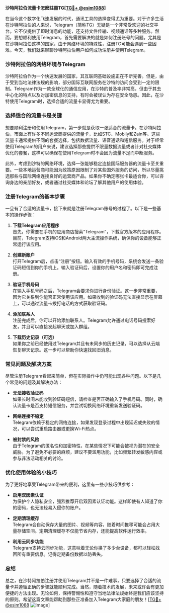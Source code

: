 **沙特阿拉伯流量卡怎麽註冊TG[[TG💪+ @esim1088](https://t.me/s/esim1088)]**

在当今这个数字化飞速发展的时代，通讯工具的选择变得尤为重要。对于许多生活在沙特阿拉伯的人来说，Telegram（简称TG）无疑是一个非常受欢迎的社交平台。它不仅提供了即时消息的功能，还支持文件传输、视频通话等多种服务。然而，要想顺利使用Telegram，首先需要解决的就是如何注册账号的问题。尤其是在沙特阿拉伯这样的国家，由于网络环境的特殊性，注册TG可能会遇到一些困难。今天，我们就来聊聊沙特阿拉伯用户如何成功注册并使用Telegram。

### **沙特阿拉伯的网络环境与Telegram**

沙特阿拉伯作为一个快速发展的国家，其互联网基础设施正在不断完善。但是，由于受到当地法律法规的影响，部分国际互联网服务在沙特的访问会受到一定的限制。Telegram作为一款全球化的通信应用，在沙特的普及率非常高，但由于其去中心化的特点以及对加密信息的支持，有时会被误认为存在安全隐患。因此，在沙特使用Telegram时，选择合适的流量卡显得尤为重要。

### **选择适合的流量卡是关键**

想要顺利注册和使用Telegram，第一步就是获取一张适合的流量卡。在沙特阿拉伯，市面上有许多不同运营商提供的流量卡，比如STC、Mobily和Zain等。这些流量卡通常提供不同的套餐选择，包括数据流量、语音通话和短信服务。对于经常使用Telegram的用户来说，建议选择那些提供不限量数据流量或者针对社交媒体优化的套餐，这样可以确保在使用Telegram时不会因为流量不足而中断服务。

此外，考虑到沙特的网络环境，选择一张能够稳定连接国际服务器的流量卡至关重要。一些本地运营商可能因为政策原因限制了对某些国外服务的访问，所以尽量挑选那些与国际网络连接良好的运营商产品。如果你不确定哪张卡最适合你，可以咨询身边的亲朋好友，或者通过社交媒体和论坛了解其他用户的使用体验。

### **注册Telegram的基本步骤**

一旦有了合适的流量卡，接下来就是注册Telegram账号的过程了。以下是一些基本的操作步骤：

1. **下载Telegram应用程序**  
   首先，你需要在手机的应用商店搜索“Telegram”，下载官方版本的应用程序。目前，Telegram支持iOS和Android两大主流操作系统，确保你的设备能够正常运行该应用。

2. **创建新账户**  
   打开Telegram后，点击“注册”按钮。输入有效的手机号码，系统会发送一条验证码短信到你的手机上。输入验证码后，设置你的用户名和密码即可完成注册。

3. **验证手机号码**  
   在输入手机号码之后，Telegram会要求你进行身份验证。这一步非常重要，因为它关系到你能否正常使用该应用。如果收到的验证码无法直接显示在屏幕上，可以通过流量卡拨打电话的方式获取验证码。

4. **添加联系人**  
   注册完成后，你可以开始添加联系人。Telegram允许通过电话号码搜索好友，并且可以直接发起聊天或加入群组。

5. **下载历史记录（可选）**  
   如果你之前已经使用过Telegram并且有未同步的历史记录，可以选择从云端恢复聊天记录。这一步可以帮助你快速找回旧消息。

### **常见问题及解决方案**

尽管注册Telegram看起来简单，但在实际操作中仍可能出现各种问题。以下是几个常见的问题及其解决办法：

- **无法接收验证码**  
  如果长时间未能收到验证码短信，请检查是否正确输入了手机号码。同时，确认流量卡是否支持短信服务，并尝试切换网络环境重新发送验证码。

- **网络连接不稳定**  
  Telegram依赖于稳定的网络连接，如果发现登录过程中出现延迟或失败的情况，可以尝试重启路由器或更换Wi-Fi热点。

- **被封禁的风险**  
  由于Telegram的匿名性和加密特性，在某些情况下可能会被视为潜在的安全威胁。为了避免不必要的麻烦，建议不要滥用功能，比如频繁转发敏感内容或参与非法活动相关的讨论。

### **优化使用体验的小技巧**

为了更好地享受Telegram带来的便利，这里有一些小技巧供参考：

- **启用双因素认证**  
  为保护个人隐私安全，强烈推荐开启双因素认证功能。这样即使有人知道了你的密码，也无法轻易入侵你的账户。

- **定期清理缓存**  
  Telegram会自动保存大量的图片、视频等内容，随着时间推移可能会占用大量存储空间。定期清理缓存不仅能节省内存，还能提高软件运行效率。

- **利用云同步功能**  
  Telegram支持云同步功能，这意味着无论你换了多少台设备，都可以轻松找回所有重要信息。记得定期备份数据以防丢失。

### **总结**

总之，在沙特阿拉伯注册并使用Telegram并不是一件难事，只要选择了合适的流量卡并遵循正确的步骤就能顺利完成。当然，随着技术的发展，未来或许会有更加便捷的方法出现。无论如何，保持警惕性和遵守当地法律法规始终是我们应该坚持的原则。希望这篇文章能帮助到那些正准备加入Telegram大家庭的朋友！[[TG💪+ @esim1088](https://t.me/s/esim1088) ![Image](https://i.postimg.cc/4NQfJmqS/Snipaste-2025-05-13-00-14-12.png)]